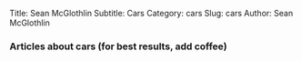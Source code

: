 Title: Sean McGlothlin
Subtitle: Cars
Category: cars
Slug: cars
Author: Sean McGlothlin

### Articles about cars (for best results, add coffee)